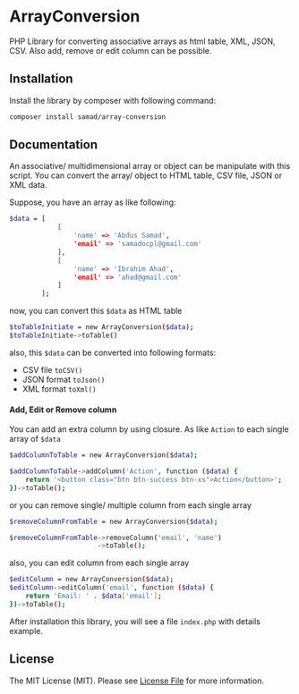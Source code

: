 # ArrayConversion

PHP Library for converting associative arrays as html table, XML, JSON, CSV. Also add, remove or edit column can be possible.


## Installation

Install the library by composer with following command:
```bash
composer install samad/array-conversion
```


## Documentation
An associative/ multidimensional array or object can be manipulate with this script.
You can convert the array/ object to HTML table, CSV file, JSON or XML data.

Suppose, you have an array as like following:
```bash
$data = [
            [
                'name' => 'Abdus Samad',
                'email' => 'samadocpl@gmail.com'
            ],
            [
                'name' => 'Ibrahim Ahad',
                'email' => 'ahad@gmail.com'
            ]
        ];
```
now, you can convert this `$data` as HTML table
```bash
$toTableInitiate = new ArrayConversion($data);
$toTableInitiate->toTable()
```
also, this `$data` can be converted into following formats:

- CSV file `toCSV()`
- JSON format `toJson()`
- XML format `toXml()`

#### Add, Edit or Remove column

You can add an extra column by using closure. 
As like `Action` to each single array of `$data`
```bash
$addColumnToTable = new ArrayConversion($data);

$addColumnToTable->addColumn('Action', function ($data) {
    return '<button class="btn btn-success btn-xs">Action</button>';
})->toTable();
```
or you can remove single/ multiple column from each single array
```bash
$removeColumnFromTable = new ArrayConversion($data);

$removeColumnFromTable->removeColumn('email', 'name')
                      ->toTable();
```

also, you can edit column from each single array
```bash
$editColumn = new ArrayConversion($data);
$editColumn->editColumn('email', function ($data) {
    return 'Email: ' . $data['email'];
})->toTable();
```

After installation this library, you will see a file `index.php` with details example.

## License

The MIT License (MIT). Please see [License File](https://github.com/samadfcibd/ArrayConversion/blob/master/LICENSE) for more information.

